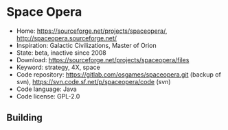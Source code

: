 # Space Opera

- Home: https://sourceforge.net/projects/spaceopera/, http://spaceopera.sourceforge.net/
- Inspiration: Galactic Civilizations, Master of Orion
- State: beta, inactive since 2008
- Download: https://sourceforge.net/projects/spaceopera/files
- Keyword: strategy, 4X, space
- Code repository: https://gitlab.com/osgames/spaceopera.git (backup of svn), https://svn.code.sf.net/p/spaceopera/code (svn)
- Code language: Java
- Code license: GPL-2.0

## Building
